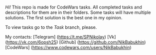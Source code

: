 *Hi!* This repo is made for CodeWars tasks.
All completed tasks and descriptions for them are in their folders.
Some tasks will have multiple solutions. The first solution is the best one in my opinion.

To view tasks go to the *Task* branch, please.

My contacts:
[Telegram] (https://t.me/SPNikolay)
[Vk] (https://vk.com/6opsh25)
[Github] (https://github.com/NikBabukhin)
[CodeWars] (https://www.codewars.com/users/NikBabukhin)